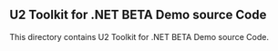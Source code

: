 ## U2 Toolkit for .NET BETA Demo source Code ##

This directory contains U2 Toolkit for .NET BETA Demo source Code.



